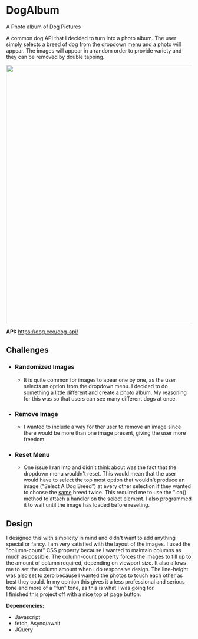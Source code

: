 # __DogAlbum__
A Photo album of Dog Pictures

A common dog API that I decided to turn into a photo album.  The user simply selects a breed of dog from the dropdown menu and a photo will appear.
The images will appear in a random order to provide variety and they can be removed by double tapping.  

<img width="700px" src="img/dog-gif.gif">

__API:__
https://dog.ceo/dog-api/

## __Challenges__

- ### Randomized Images
    - It is quite common for images to apear one by one, as the user selects an option from the dropdown menu.  I decided to do something a little different and create a photo album.  My reasoning for this was so that users can see many different dogs at once.

- ### Remove Image
    - I wanted to include a way for ther user to remove an image since there would be more than one image present, giving the user more freedom. 

- ### Reset Menu
    - One issue I ran into and didn't think about was the fact that the dropdown menu wouldn't reset.  This would mean that the user would have to select the top most option that wouldn't produce an image ("Select A Dog Breed") at every other selection if they wanted to choose the <u>same</u>  breed twice. This required me to use the ".on() method to attach a handler on the select element. I also programmed it to wait until the image has loaded before reseting.    

## __Design__

I designed this with simplicity in mind and didn't want to add anything special or fancy.  I am very satisfied with the layout of the images.  I used the "column-count" CSS property because I wanted to maintain columns as much as possible.  The column-count property forces the images to fill up to the amount of column required, depending on viewport size.  It also allows me to set the column amount when I do responsive design.  The line-height was also set to zero because I wanted the photos to touch each other as best they could.  In my opinion this gives it a less professional and serious tone and more of a "fun" tone, as this is what I was going for.  
    I finished this project off with a nice top of page button.  

**Dependencies:**
- Javascript
- fetch, Async/await
- JQuery

